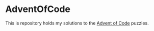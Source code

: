 # AdventOfCode

This is repository holds my solutions to the [Advent of Code](https://adventofcode.com/) puzzles.

